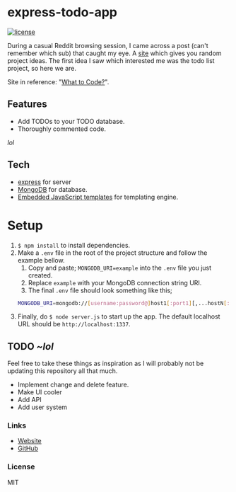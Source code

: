 # express-todo-app
[![license](https://img.shields.io/badge/license-MIT_License_with_anime_exception-green.svg)](https://github.com/8cy/node-002/blob/master/LICENSE)

During a casual Reddit browsing session, I came across a post (can't remember which sub) that caught my eye. A [site](https://what-to-code.com/) which gives you random project ideas. The first idea I saw which interested me was the todo list project, so here we are.

Site in reference: "[What to Code?](https://what-to-code.com/)".

## Features
* Add TODOs to your TODO database.
* Thoroughly commented code.

*lol*

## Tech
* [express](https://www.npmjs.com/package/express) for server
* [MongoDB](https://www.npmjs.com/package/mongodb) for database.
* [Embedded JavaScript templates](https://www.npmjs.com/package/ejs) for templating engine.

# Setup
1. `$ npm install` to install dependencies.
2. Make a `.env` file in the root of the project structure and follow the example bellow.
    1. Copy and paste; `MONGODB_URI=example` into the `.env` file you just created.
    2. Replace `example` with your MongoDB connection string URI.
    3. The final `.env` file should look something like this;
    ```sh
    MONGODB_URI=mongodb://[username:password@]host1[:port1][,...hostN[:portN]][/[defaultauthdb][?options]]
    ```
3. Finally, do `$ node server.js` to start up the app. The default localhost URL should be `http://localhost:1337`.

## TODO ~*lol*
Feel free to take these things as inspiration as I will probably not be updating this repository all that much.

* Implement change and delete feature.
* Make UI cooler
* Add API
* Add user system

### Links
* [Website](https://kyzer.co/)
* [GitHub](https://github.com/8cy/express-todo-app)

### License
MIT
